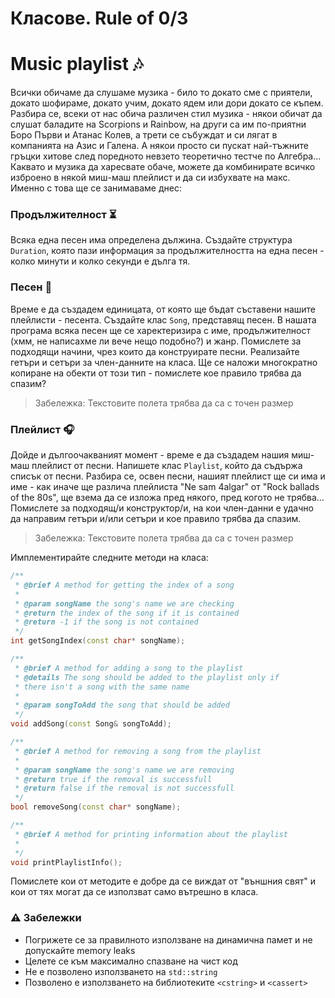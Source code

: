 # Класове. Rule of 0/3

# Music playlist :notes:

Всички обичаме да слушаме музика - било то докато сме с приятели, докато шофираме, докато учим, докато ядем или дори докато се къпем. Разбира се, всеки от нас обича различен стил музика - някои обичат да слушат баладите на Scorpions и Rainbow, на други са им по-приятни Боро Първи и Атанас Колев, а трети се събуждат и си лягат в компанията на Азис и Галена. А някои просто си пускат най-тъжните гръцки хитове след поредното невзето теоретично тестче по Алгебра... Каквато и музика да харесвате обаче, можете да комбинирате всичко изброено в някой миш-маш плейлист и да си избухвате на макс. Именно с това ще се занимаваме днес:

### Продължителност :hourglass_flowing_sand:

Всяка една песен има определена дължина. Създайте структура `Duration`, която пази информация за продължителността на една песен - колко минути и колко секунди е дълга тя.

### Песен :musical_note:

Време е да създадем единицата, от която ще бъдат съставени нашите плейлисти - песента. Създайте клас `Song`, представящ песен. В нашата програма всяка песен ще се харектеризира с име, продължителност (хмм, не написахме ли вече нещо подобно?) и жанр. Помислете за подходящи начини, чрез които да конструирате песни. Реализайте гетъри и сетъри за член-данните на класа. Ще се наложи многократно копиране на обекти от този тип - помислете кое правило трябва да спазим? 

> Забележкa: Текстовите полета трябва да са с точен размер

### Плейлист :headphones:

Дойде и дългоочакваният момент - време е да създадем нашия миш-маш плейлист от песни. Напишете клас `Playlist`, който да съдържа списък от песни. Разбира се, освен песни, нашият плейлист ще си има и име - как иначе ще различа плейлиста "Ne sam 4algar" от "Rock ballads of the 80s", ще взема да се изложа пред някого, пред когото не трябва... Помислете за подходящ/и конструктор/и, на кои член-данни е удачно да направим гетъри и/или сетъри и кое правило трябва да спазим.

> Забележкa: Текстовите полета трябва да са с точен размер

Имплементирайте следните методи на класа:

```c++
/**
 * @brief A method for getting the index of a song
 * 
 * @param songName the song's name we are checking
 * @return the index of the song if it is contained
 * @return -1 if the song is not contained
 */
int getSongIndex(const char* songName);

/**
 * @brief A method for adding a song to the playlist
 * @details The song should be added to the playlist only if 
 * there isn't a song with the same name
 * 
 * @param songToAdd the song that should be added
 */
void addSong(const Song& songToAdd);

/**
 * @brief A method for removing a song from the playlist
 * 
 * @param songName the song's name we are removing
 * @return true if the removal is successfull
 * @return false if the removal is not successfull
 */
bool removeSong(const char* songName);

/**
 * @brief A method for printing information about the playlist
 * 
 */
void printPlaylistInfo();
```

Помислете кои от методите е добре да се виждат от "външния свят" и кои от тях могат да се използват само вътрешно в класа.

### :warning: Забележки

- Погрижете се за правилното използване на динамична памет и не допускайте memory leaks
- Целете се към максимално спазване на чист код
- Не е позволено използването на `std::string`
- Позволено е използването на библиотеките `<cstring>` и `<cassert>`


